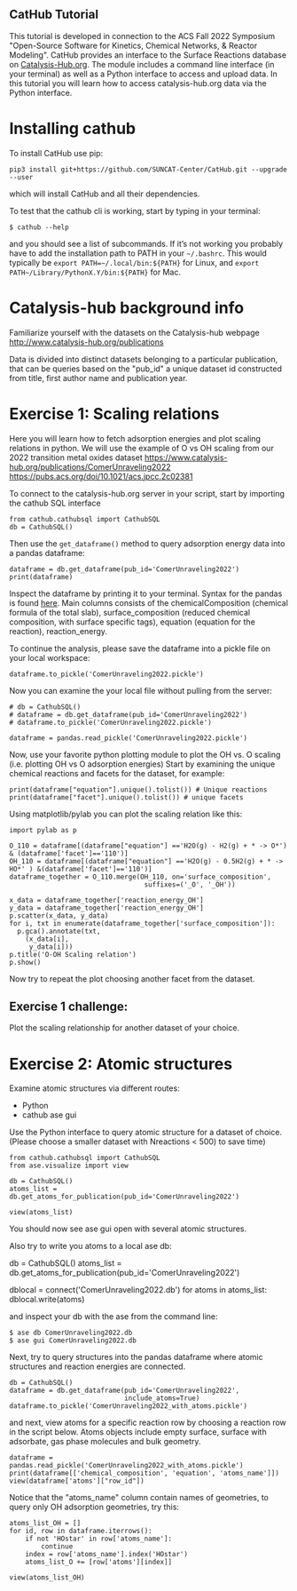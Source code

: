 ## CatHub Tutorial

This tutorial is developed in connection to the ACS Fall 2022 Symposium "Open-Source Software for Kinetics, Chemical Networks, & Reactor Modeling".  CatHub provides an interface to the Surface Reactions database on [Catalysis-Hub.org](http://www.catalysis-hub.org). The module includes a command line interface (in your terminal) as well as a Python interface to access and upload data. In this tutorial you will learn how to access catalysis-hub.org data via the Python interface.


# Installing cathub
To install CatHub use pip:

    pip3 install git+https://github.com/SUNCAT-Center/CatHub.git --upgrade --user

which will install CatHub and all their dependencies.

To test that the cathub cli is working, start by typing in your terminal:

    $ cathub --help

and you should see a list of subcommands. If it’s not working you probably have to add the installation path to PATH in your `~/.bashrc`. This would typically be `export PATH=~/.local/bin:${PATH}` for Linux, and `export PATH~/Library/PythonX.Y/bin:${PATH}` for Mac.

# Catalysis-hub background info
Familiarize yourself with the datasets on the Catalysis-hub webpage http://www.catalysis-hub.org/publications

Data is divided into distinct datasets belonging to a particular publication, that can be queries based on the "pub_id"  a unique dataset id constructed from title, first author name and publication year.

# Exercise 1: Scaling relations
Here you will learn how to fetch adsorption energies and plot scaling relations in python. We will use the example of O vs OH scaling from our 2022 transition metal oxides dataset https://www.catalysis-hub.org/publications/ComerUnraveling2022 https://pubs.acs.org/doi/10.1021/acs.jpcc.2c02381


To connect to the catalysis-hub.org server in your script, start by importing the cathub SQL interface

    from cathub.cathubsql import CathubSQL
    db = CathubSQL()

Then use the `get_dataframe()` method to query adsorption energy data into a pandas dataframe:

    dataframe = db.get_dataframe(pub_id='ComerUnraveling2022')
    print(dataframe)

Inspect the dataframe by printing it to your terminal. Syntax for the pandas is found [here](https://pandas.pydata.org/pandas-docs/stable/getting_started/intro_tutorials/03_subset_data.html#min-tut-03-subset). Main columns consists of the chemicalComposition (chemical formula of the total slab), surface_composition (reduced chemical composition, with surface specific tags), equation (equation for the reaction), reaction_energy.

To continue the analysis, please save the dataframe into a pickle file on your local workspace:

    dataframe.to_pickle('ComerUnraveling2022.pickle')

Now you can examine the your local file without pulling from the server:

    # db = CathubSQL()
    # dataframe = db.get_dataframe(pub_id='ComerUnraveling2022')
    # dataframe.to_pickle('ComerUnraveling2022.pickle')

    dataframe = pandas.read_pickle('ComerUnraveling2022.pickle')

Now, use your favorite python plotting module to plot the OH vs. O scaling (i.e. plotting OH vs O adsorption energies) Start by examining the unique chemical reactions and facets for the dataset, for example:

    print(dataframe["equation"].unique().tolist()) # Unique reactions
    print(dataframe["facet"].unique().tolist()) # unique facets


Using matplotlib/pylab you can plot the scaling relation like this:

    import pylab as p

    O_110 = dataframe[(dataframe["equation"] =='H2O(g) - H2(g) + * -> O*') & (dataframe['facet']=='110')]
    OH_110 = dataframe[(dataframe["equation"] =='H2O(g) - 0.5H2(g) + * -> HO*' ) &(dataframe['facet']=='110')]
    dataframe_together = O_110.merge(OH_110, on='surface_composition',
                                      suffixes=('_O', '_OH'))

    x_data = dataframe_together['reaction_energy_OH']
    y_data = dataframe_together['reaction_energy_OH']
    p.scatter(x_data, y_data)
    for i, txt in enumerate(dataframe_together['surface_composition']):
      p.gca().annotate(txt,
        (x_data[i],
         y_data[i]))
    p.title('O-OH Scaling relation')
    p.show()


Now try to repeat the plot choosing another facet from the dataset.

## Exercise 1 challenge:

Plot the scaling relationship for another dataset of your choice.

# Exercise 2: Atomic structures

Examine atomic structures via different routes:
- Python
- cathub ase gui

Use the Python interface to query atomic structure for a dataset of choice. (Please choose a smaller dataset with Nreactions < 500) to save time)

    from cathub.cathubsql import CathubSQL
    from ase.visualize import view

    db = CathubSQL()
    atoms_list = db.get_atoms_for_publication(pub_id='ComerUnraveling2022')

    view(atoms_list)

You should now see ase gui open with several atomic structures.

Also try to write you atoms to a local ase db:

  db = CathubSQL()
  atoms_list = db.get_atoms_for_publication(pub_id='ComerUnraveling2022')

  dblocal = connect('ComerUnraveling2022.db')
  for atoms in atoms_list:
      dblocal.write(atoms)

and inspect your db with the ase from the command line:

    $ ase db ComerUnraveling2022.db
    $ ase gui ComerUnraveling2022.db

Next, try to query structures into the pandas dataframe where atomic structures and reaction energies are connected.


    db = CathubSQL()
    dataframe = db.get_dataframe(pub_id='ComerUnraveling2022',
                                 include_atoms=True)
    dataframe.to_pickle('ComerUnraveling2022_with_atoms.pickle')


and next, view atoms for a specific reaction row by choosing a reaction row in the script below. Atoms objects include empty surface, surface with adsorbate, gas phase molecules and bulk geometry.

    dataframe = pandas.read_pickle('ComerUnraveling2022_with_atoms.pickle')
    print(dataframe[['chemical_composition', 'equation', 'atoms_name']])
    view(dataframe['atoms']["row_id"])

Notice that the "atoms_name" column contain names of geometries, to query only OH adsorption geometries, try this:

    atoms_list_OH = []
    for id, row in dataframe.iterrows():
        if not 'HOstar' in row['atoms_name']:
            continue
        index = row['atoms_name'].index('HOstar')
        atoms_list_O += [row['atoms'][index]]

    view(atoms_list_OH)
